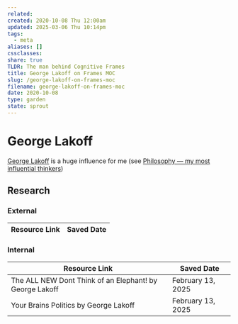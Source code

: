 ```yaml
---
related: 
created: 2020-10-08 Thu 12:00am
updated: 2025-03-06 Thu 10:14pm
tags:
  - meta
aliases: []
cssclasses: 
share: true
TLDR: The man behind Cognitive Frames
title: George Lakoff on Frames MOC
slug: /george-lakoff-on-frames-moc
filename: george-lakoff-on-frames-moc
date: 2020-10-08
type: garden
state: sprout
---
```


# George Lakoff

[George Lakoff](https://cogweb.ucla.edu/CogSci/Lakoff.html) is a huge influence for me (see [Philosophy — my most influential thinkers](dropletsphilosophy-my-most-influential-thinkers))

## Research

### External

| Resource Link | Saved Date |
| ------------- | ---------- |


### Internal

| Resource Link                                                                                                                    | Saved Date        |
| -------------------------------------------------------------------------------------------------------------------------------- | ----------------- |
| The ALL NEW Dont Think of an Elephant! by George Lakoff | February 13, 2025 |
| Your Brains Politics by George Lakoff                                     | February 13, 2025 |

